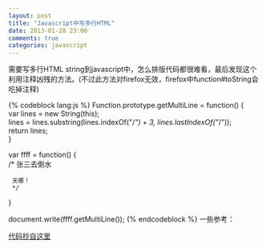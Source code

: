 ```yaml
---
layout: post
title: "Javascript中写多行HTML"
date: 2013-01-28 23:00
comments: true
categories: javascript
---
```

需要写多行HTML string到javascript中，怎么排版代码都很难看，最后发现这个利用注释凶残的方法。(不过此方法对firefox无效，firefox中function#toString会吃掉注释)

{% codeblock lang:js %}
Function.prototype.getMultiLine = function() {  
	var lines = new String(this);  
	lines = lines.substring(lines.indexOf("/*") + 3, lines.lastIndexOf("*/"));  
	return lines;  
}  
  
var ffff = function() {  
	/* 
	张三去倒水
 
	 天哪！ 
	 */  
 }  
   
document.write(ffff.getMultiLine());
{% endcodeblock %}
一些参考：

[代码抄自这里](http://www.cnblogs.com/starlet/archive/2010/05/24/1742572.html)
